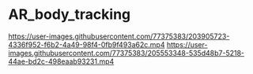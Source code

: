 # AR_body_tracking


https://user-images.githubusercontent.com/77375383/203905723-4336f952-f6b2-4a49-98f4-0fb9f493a62c.mp4
https://user-images.githubusercontent.com/77375383/205553348-535d48b7-5218-44ae-bd2c-498eaab93231.mp4

